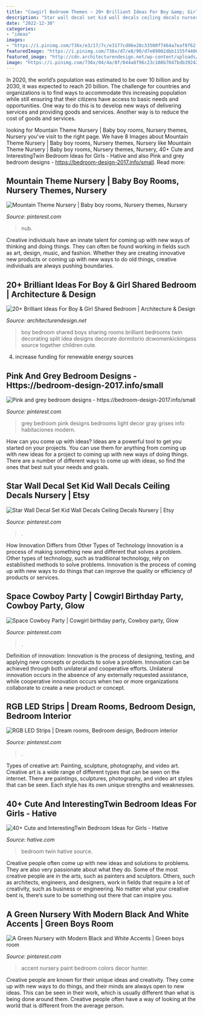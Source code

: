 ```yaml
---
title: "Cowgirl Bedroom Themes ~ 20+ Brilliant Ideas For Boy &amp; Girl Shared Bedroom"
description: "Star wall decal set kid wall decals ceiling decals nursery"
date: "2022-12-30"
categories:
- "ideas"
images:
- "https://i.pinimg.com/736x/e3/17/7c/e3177cd06e28c33500f7464a7eaf8f62.jpg"
featuredImage: "https://i.pinimg.com/736x/d7/e8/90/d7e89002dbb1155f44064e6820b08266.jpg"
featured_image: "http://cdn.architecturendesign.net/wp-content/uploads/2015/05/AD-Shared-Bedroom-Boy-Girl-7.jpg"
image: "https://i.pinimg.com/736x/04/4a/8f/044a8f96c23c108b7047bdb3924241a4--grey-bedroom-design-bedroom-designs.jpg"
---
```



In 2020, the world’s population was estimated to be over 10 billion and by 2030, it was expected to reach 20 billion. The challenge for countries and organizations is to find ways to accommodate this increasing population while still ensuring that their citizens have access to basic needs and opportunities. One way to do this is to develop new ways of delivering services and providing goods and services. Another way is to reduce the cost of goods and services.

	

		
looking for Mountain Theme Nursery | Baby boy rooms, Nursery themes, Nursery you've visit to the right page. We have 8 Images about Mountain Theme Nursery | Baby boy rooms, Nursery themes, Nursery like Mountain Theme Nursery | Baby boy rooms, Nursery themes, Nursery, 40+ Cute and InterestingTwin Bedroom Ideas for Girls - Hative and also Pink and grey bedroom designs - https://bedroom-design-2017.info/small. Read more:
		
    
## Mountain Theme Nursery | Baby Boy Rooms, Nursery Themes, Nursery

<img loading=lazy src="https://i.pinimg.com/736x/c2/09/c6/c209c6163ac312b042f4e85235b8e79b.jpg" onerror="this.onerror=null;this.src='https://tse3.mm.bing.net/th?id=OIP.97f75QTnygyFCo6bXfZfLAHaHp&amp;pid=15.1';" alt="Mountain Theme Nursery | Baby boy rooms, Nursery themes, Nursery">

_Source: pinterest.com_

>nub. 

	

Creative individuals have an innate talent for coming up with new ways of thinking and doing things. They can often be found working in fields such as art, design, music, and fashion. Whether they are creating innovative new products or coming up with new ways to do old things, creative individuals are always pushing boundaries.

    
## 20+ Brilliant Ideas For Boy &amp; Girl Shared Bedroom | Architecture &amp; Design

<img loading=lazy src="http://cdn.architecturendesign.net/wp-content/uploads/2015/05/AD-Shared-Bedroom-Boy-Girl-7.jpg" onerror="this.onerror=null;this.src='https://tse1.mm.bing.net/th?id=OIP.B3b8984uJoQWMVXAnZo5eAHaE8&amp;pid=15.1';" alt="20+ Brilliant Ideas For Boy &amp; Girl Shared Bedroom | Architecture &amp; Design">

_Source: architecturendesign.net_

>boy bedroom shared boys sharing rooms brilliant bedrooms twin decorating split idea designs decorate dormitorio dcwomenkickingass source together children cute. 

	

4. increase funding for renewable energy sources

    
## Pink And Grey Bedroom Designs - Https://bedroom-design-2017.info/small

<img loading=lazy src="https://i.pinimg.com/736x/04/4a/8f/044a8f96c23c108b7047bdb3924241a4--grey-bedroom-design-bedroom-designs.jpg" onerror="this.onerror=null;this.src='https://tse2.mm.bing.net/th?id=OIP.-7KTzlIROlFFR4o25K0kJQHaLp&amp;pid=15.1';" alt="Pink and grey bedroom designs - https://bedroom-design-2017.info/small">

_Source: pinterest.com_

>grey bedroom pink designs bedrooms light decor gray grises info habitaciones modern. 

	

How can you come up with ideas?
Ideas are a powerful tool to get you started on your projects. You can use them for anything from coming up with new ideas for a project to coming up with new ways of doing things. There are a number of different ways to come up with ideas, so find the ones that best suit your needs and goals.

    
## Star Wall Decal Set Kid Wall Decals Ceiling Decals Nursery | Etsy

<img loading=lazy src="https://i.pinimg.com/736x/be/a7/eb/bea7eb1ac88c2c05ff27eabf79635b24.jpg" onerror="this.onerror=null;this.src='https://tse1.mm.bing.net/th?id=OIP.8hrjBAF-5P0vB3QZIRLx3AHaLH&amp;pid=15.1';" alt="Star Wall Decal Set Kid Wall Decals Ceiling Decals Nursery | Etsy">

_Source: pinterest.com_

>. 

	

How Innovation Differs from Other Types of Technology
Innovation is a process of making something new and different that solves a problem. Other types of technology, such as traditional technology, rely on established methods to solve problems. Innovation is the process of coming up with new ways to do things that can improve the quality or efficiency of products or services.

    
## Space Cowboy Party | Cowgirl Birthday Party, Cowboy Party, Glow

<img loading=lazy src="https://i.pinimg.com/736x/d7/e8/90/d7e89002dbb1155f44064e6820b08266.jpg" onerror="this.onerror=null;this.src='https://tse4.mm.bing.net/th?id=OIP.UJ2PYCnZpMoz1enD7bxDagHaJ3&amp;pid=15.1';" alt="Space Cowboy Party | Cowgirl birthday party, Cowboy party, Glow">

_Source: pinterest.com_

>. 

	

Definition of innovation:
Innovation is the process of designing, testing, and applying new concepts or products to solve a problem. Innovation can be achieved through both unilateral and cooperative efforts. Unilateral innovation occurs in the absence of any externally requested assistance, while cooperative innovation occurs when two or more organizations collaborate to create a new product or concept.

    
## RGB LED Strips | Dream Rooms, Bedroom Design, Bedroom Interior

<img loading=lazy src="https://i.pinimg.com/736x/e3/17/7c/e3177cd06e28c33500f7464a7eaf8f62.jpg" onerror="this.onerror=null;this.src='https://tse2.mm.bing.net/th?id=OIP.NZNVcMqWoEbbGnN7JeHa9gHaHa&amp;pid=15.1';" alt="RGB LED Strips | Dream rooms, Bedroom design, Bedroom interior">

_Source: pinterest.com_

>. 

	

Types of creative art: Painting, sculpture, photography, and video art.
Creative art is a wide range of different types that can be seen on the internet. There are paintings, sculptures, photography, and video art styles that can be seen. Each style has its own unique strengths and weaknesses.

    
## 40+ Cute And InterestingTwin Bedroom Ideas For Girls - Hative

<img loading=lazy src="https://hative.com/wp-content/uploads/2015/06/twin-bedroom-ideas-for-girls/9-twin-bedroom-ideas-for-girls.jpg" onerror="this.onerror=null;this.src='https://tse3.mm.bing.net/th?id=OIP.YE3hVlpAIV9PQpFgfL9WZgHaJ4&amp;pid=15.1';" alt="40+ Cute and InterestingTwin Bedroom Ideas for Girls - Hative">

_Source: hative.com_

>bedroom twin hative source. 

	

Creative people often come up with new ideas and solutions to problems. They are also very passionate about what they do. Some of the most creative people are in the arts, such as painters and sculptors. Others, such as architects, engineers, and designers, work in fields that require a lot of creativity, such as business or engineering. No matter what your creative bent is, there’s sure to be something out there that can inspire you.

    
## A Green Nursery With Modern Black And White Accents | Green Boys Room

<img loading=lazy src="https://i.pinimg.com/736x/58/bc/ee/58bcee010f02520a98a6a18a35f8aa81.jpg" onerror="this.onerror=null;this.src='https://tse1.mm.bing.net/th?id=OIP.8FFf4rf_lNVsvYoHR6STlAHaJ3&amp;pid=15.1';" alt="A Green Nursery with Modern Black and White Accents | Green boys room">

_Source: pinterest.com_

>accent nursery paint bedroom colors decor hunter. 

	

Creative people are known for their unique ideas and creativity. They come up with new ways to do things, and their minds are always open to new ideas. This can be seen in their work, which is usually different than what is being done around them. Creative people often have a way of looking at the world that is different from the average person.

